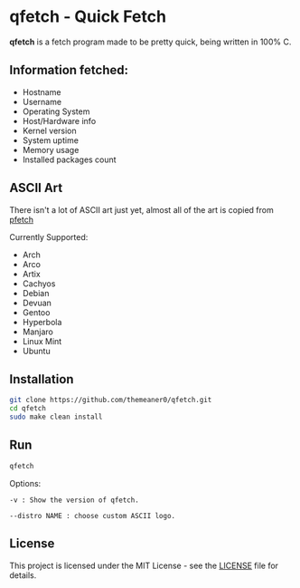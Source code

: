 # qfetch - Quick Fetch

**qfetch** is a fetch program made to be pretty quick, being written in 100% C.

## Information fetched:
  - Hostname
  - Username
  - Operating System
  - Host/Hardware info
  - Kernel version
  - System uptime
  - Memory usage
  - Installed packages count

## ASCII Art
There isn't a lot of ASCII art just yet, almost all of the art is copied from [pfetch](https://github.com/dylanaraps/pfetch)

Currently Supported:
- Arch
- Arco
- Artix
- Cachyos
- Debian
- Devuan
- Gentoo
- Hyperbola
- Manjaro
- Linux Mint
- Ubuntu

## Installation
```bash
git clone https://github.com/themeaner0/qfetch.git
cd qfetch
sudo make clean install
```

## Run
```bash
qfetch
```

Options:

    -v : Show the version of qfetch.

    --distro NAME : choose custom ASCII logo.

## License

This project is licensed under the MIT License - see the [LICENSE](LICENSE) file for details.
